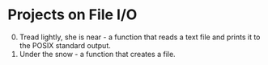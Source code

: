 # Projects on File I/O
0. Tread lightly, she is near - a function that reads a text file and prints it to the POSIX standard output.
1. Under the snow - a function that creates a file.
